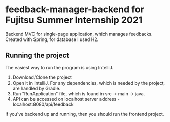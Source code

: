 # feedback-manager-backend for Fujitsu Summer Internship 2021
Backend MVC for single-page application, which manages feedbacks. Created with Spring, for database I used H2.

## Running the project
The easiest way to run the program is using IntelliJ.

1. Download/Clone the project
2. Open it in IntelliJ. For any dependencies, which is needed by the project, are handled by Gradle. 
3. Run "RunApplication" file, which is found in src -> main -> java.
4. API can be accessed on localhost server address - localhost:8080/api/feedback

If you've backend up and running, then you should run the frontend project.
